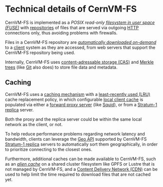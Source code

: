 # Technical details of CernVM-FS

CernVM-FS is implemented as a *POSIX read-only [filesystem in user space (FUSE)](https://en.wikipedia.org/wiki/Filesystem_in_Userspace)*
with [repositories](terminology.md#repository) of files that are served via outgoing
[HTTP](https://en.wikipedia.org/wiki/HTTP) connections only, thus avoiding problems with firewalls.

Files in a CernVM-FS repository are [*automatically downloaded on-demand*](what_is_cvmfs.md#features-ondemand)
to a [client](terminology.md#client) system as they are accessed,
from web servers that support the CernVM-FS repository being used.

Internally, CernVM-FS uses [content-adressable storage (CAS)](https://en.wikipedia.org/wiki/Content-addressable_storage)
and [Merkle trees](https://en.wikipedia.org/wiki/Merkle_tree) (like [Git](https://git-scm.com/) also does)
to store file data and metadata.

## Caching

CernVM-FS uses a [caching mechanism](what_is_cvmfs.md#features-caching) with a
[least-recently used (LRU)](https://en.wikipedia.org/wiki/Cache_replacement_policies#LRU) cache replacement policy,
in which configurable [local client cache](https://cvmfs.readthedocs.io/en/stable/cpt-details.html#disk-cache)
is populated via either a [forward proxy server](terminology.md#proxy)
(like [Squid](http://www.squid-cache.org/)), or from a [Stratum-1 replica](terminology.md#stratum1) server.

Both the proxy and the replica server could be within the same local network as the client, or not.

To help reduce performance problems regarding network latency and bandwidth, clients can leverage
the [Geo API](https://cvmfs.readthedocs.io/en/stable/cpt-replica.html#geo-api-setup) supported by
CernVM-FS [Stratum-1 replica](terminology.md#stratum1) servers to automatically sort them geographically,
in order to prioritize connecting to the closest ones.

Furthermore, additional caches can be made available to CernVM-FS, such as an
[*alien cache*](https://cvmfs.readthedocs.io/en/stable/cpt-configure.html#alien-cache) on a shared cluster filesystem
like GPFS or Lustre that is not managed by CernVM-FS, and a
[Content Delivery Network (CDN)](https://en.wikipedia.org/wiki/Content_delivery_network)
can be used to help limit the time required to download files that are not cached yet.
